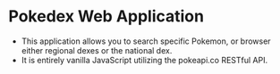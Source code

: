 # Pokedex Web Application

* This application allows you to search specific Pokemon, or browser either regional dexes or the national dex.
* It is entirely vanilla JavaScript utilizing the pokeapi.co RESTful API.


